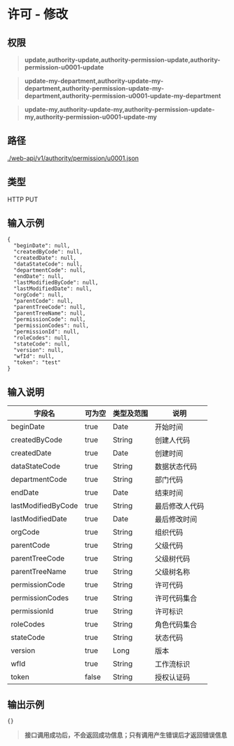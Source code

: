 # 许可 - 修改

## 权限

> **update,authority-update,authority-permission-update,authority-permission-u0001-update**

> **update-my-department,authority-update-my-department,authority-permission-update-my-department,authority-permission-u0001-update-my-department**

> **update-my,authority-update-my,authority-permission-update-my,authority-permission-u0001-update-my**

## 路径

[./web-api/v1/authority/permission/u0001.json](./u0001.json)

## 类型

HTTP PUT

## 输入示例

```
{
  "beginDate": null,
  "createdByCode": null,
  "createdDate": null,
  "dataStateCode": null,
  "departmentCode": null,
  "endDate": null,
  "lastModifiedByCode": null,
  "lastModifiedDate": null,
  "orgCode": null,
  "parentCode": null,
  "parentTreeCode": null,
  "parentTreeName": null,
  "permissionCode": null,
  "permissionCodes": null,
  "permissionId": null,
  "roleCodes": null,
  "stateCode": null,
  "version": null,
  "wfId": null,
  "token": "test"
}
```

## 输入说明

字段名|可为空|类型及范围|说明
---|---|---|---
beginDate|true|Date|开始时间
createdByCode|true|String|创建人代码
createdDate|true|Date|创建时间
dataStateCode|true|String|数据状态代码
departmentCode|true|String|部门代码
endDate|true|Date|结束时间
lastModifiedByCode|true|String|最后修改人代码
lastModifiedDate|true|Date|最后修改时间
orgCode|true|String|组织代码
parentCode|true|String|父级代码
parentTreeCode|true|String|父级树代码
parentTreeName|true|String|父级树名称
permissionCode|true|String|许可代码
permissionCodes|true|String|许可代码集合
permissionId|true|String|许可标识
roleCodes|true|String|角色代码集合
stateCode|true|String|状态代码
version|true|Long|版本
wfId|true|String|工作流标识
token|false|String|授权认证码

## 输出示例

```
{}
```

> **接口调用成功后，不会返回成功信息；只有调用产生错误后才返回错误信息**